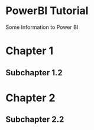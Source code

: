 # PowerBI Tutorial


Some Information to Power BI

<!--more-->

# Chapter 1

## Subchapter 1.2

# Chapter 2

## Subchapter 2.2
